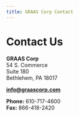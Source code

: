 ```yaml
---
title: GRAAS Corp Contact
---
```


# Contact Us

**GRAAS Corp**  
54 S. Commerce  
Suite 180  
Bethlehem, PA 18017  

**info@graascorp.com**

**Phone:** 610-717-4600  
**Fax:** 866-418-2420

